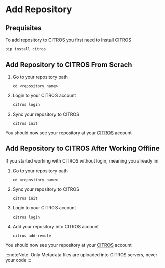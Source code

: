 # Add Repository

## Prequisites

To add repository to CITROS you first need to Install CITROS
   
   ```
   pip install citros
   ```

## Add Repository to CITROS From Scrach

1. Go to your repository path

    ```
    cd <repository name>
    ```

2.  Login to your CITROS account

    ```
    citros login
    ```

3.  Sync your repository to CITROS 

    ```
    citros init
    ```

You should now see your repository at your [CITROS](https://citros.io/) account

## Add Repository to CITROS After Working Offline

If you started working with CITROS without login, meaning you already ini

1. Go to your repository path

    ```
    cd <repository name>
    ```

2. Sync your repository to CITROS 

    ```
    citros init
    ```

3. Login to your CITROS account

    ```
    citros login
    ```

4. Add your repository into CITROS account

    ```
    citros add-remote
    ```

You should now see your repository at your [CITROS](https://citros.io/) account

:::noteNote:
Only Metadata files are uploaded into CITROS servers, never your code
:::
